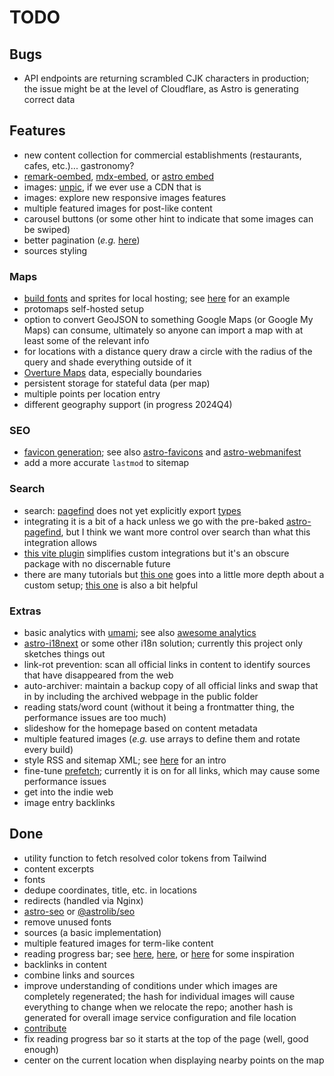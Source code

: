 # TODO

## Bugs

- API endpoints are returning scrambled CJK characters in production; the issue might be at the level of Cloudflare, as Astro is generating correct data

## Features

- new content collection for commercial establishments (restaurants, cafes, etc.)... gastronomy?
- [remark-oembed](https://github.com/sergioramos/remark-oembed), [mdx-embed](https://mdx-embed.netlify.app/), or [astro embed](https://astro-embed.netlify.app/)
- images: [unpic](https://unpic.pics/), if we ever use a CDN that is
- images: explore new responsive images features
- multiple featured images for post-like content
- carousel buttons (or some other hint to indicate that some images can be swiped)
- better pagination (_e.g._ [here](https://github.com/philnash/astro-pagination))
- sources styling

### Maps

- [build fonts](https://maplibre.org/font-maker/) and sprites for local hosting; see [here](https://github.com/protomaps/basemaps-assets) for an example
- protomaps self-hosted setup
- option to convert GeoJSON to something Google Maps (or Google My Maps) can consume, ultimately so anyone can import a map with at least some of the relevant info
- for locations with a distance query draw a circle with the radius of the query and shade everything outside of it
- [Overture Maps](https://docs.overturemaps.org/) data, especially boundaries
- persistent storage for stateful data (per map)
- multiple points per location entry
- different geography support (in progress 2024Q4)

### SEO

- [favicon generation](https://kremalicious.com/favicon-generation-with-astro/); see also [astro-favicons](https://github.com/ACP-CODE/astro-favicons) and [astro-webmanifest](https://github.com/alextim/astro-lib/tree/main/packages/astro-webmanifest)
- add a more accurate `lastmod` to sitemap

### Search

- search: [pagefind](https://pagefind.app/) does not yet explicitly export [types](https://github.com/CloudCannon/pagefind/blob/production-docs/pagefind_web_js/types/index.d.ts)
- integrating it is a bit of a hack unless we go with the pre-baked [astro-pagefind](https://github.com/shishkin/astro-pagefind), but I think we want more control over search than what this integration allows
- [this vite plugin](https://github.com/Hugos68/vite-plugin-pagefind) simplifies custom integrations but it's an obscure package with no discernable future
- there are many tutorials but [this one](https://syntackle.com/blog/pagefind-search-in-astro-site/) goes into a little more depth about a custom setup; [this one](https://chrispennington.blog/blog/pagefind-static-search-for-astro-sites/) is also a bit helpful

### Extras

- basic analytics with [umami](https://github.com/umami-software/umami); see also [awesome analytics](https://github.com/newTendermint/awesome-analytics)
- [astro-i18next](https://github.com/yassinedoghri/astro-i18next) or some other i18n solution; currently this project only sketches things out
- link-rot prevention: scan all official links in content to identify sources that have disappeared from the web
- auto-archiver: maintain a backup copy of all official links and swap that in by including the archived webpage in the public folder
- reading stats/word count (without it being a frontmatter thing, the performance issues are too much)
- slideshow for the homepage based on content metadata
- multiple featured images (_e.g._ use arrays to define them and rotate every build)
- style RSS and sitemap XML; see [here](https://darekkay.com/blog/rss-styling/) for an intro
- fine-tune [prefetch](https://docs.astro.build/en/guides/prefetch/#migrating-from-astrojsprefetch); currently it is on for all links, which may cause some performance issues
- get into the indie web
- image entry backlinks

## Done

- utility function to fetch resolved color tokens from Tailwind
- content excerpts
- fonts
- dedupe coordinates, title, etc. in locations
- redirects (handled via Nginx)
- [astro-seo](https://github.com/jonasmerlin/astro-seo) or [@astrolib/seo](https://github.com/onwidget/astrolib/tree/main/packages/seo)
- remove unused fonts
- sources (a basic implementation)
- multiple featured images for term-like content
- reading progress bar; see [here](https://dev.to/gaberomualdo/create-a-reading-scroll-progress-bar-for-your-blog-in-javascript-and-css-1jmc), [here](https://web.dev/articles/building/a-loading-bar-component), or [here](https://github.com/florian-lefebvre/astro-loading-indicator/blob/main/package/README.md) for some inspiration
- backlinks in content
- combine links and sources
- improve understanding of conditions under which images are completely regenerated; the hash for individual images will cause everything to change when we relocate the repo; another hash is generated for overall image service configuration and file location
- [contribute](https://opencollective.com/astrodotbuild)
- fix reading progress bar so it starts at the top of the page (well, good enough)
- center on the current location when displaying nearby points on the map
